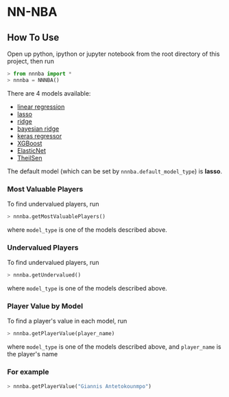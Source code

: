 # NN-NBA

## How To Use
Open up python, ipython or jupyter notebook from the root directory of this project, then run

``` python
> from nnnba import *
> nnnba = NNNBA()
```

There are 4 models available:
* [linear regression](http://scikit-learn.org/stable/modules/generated/sklearn.linear_model.LinearRegression.html)
* [lasso](http://scikit-learn.org/stable/modules/generated/sklearn.linear_model.LassoCV.html)
* [ridge](http://scikit-learn.org/stable/modules/generated/sklearn.linear_model.RidgeCV.html)
* [bayesian ridge](http://scikit-learn.org/stable/modules/generated/sklearn.linear_model.BayesianRidge.html)
* [keras regressor](https://keras.io/scikit-learn-api/)
* [XGBoost](http://xgboost.readthedocs.io/en/latest/python/python_api.html)
* [ElasticNet](http://scikit-learn.org/stable/modules/generated/sklearn.linear_model.ElasticNet.html)
* [TheilSen](http://scikit-learn.org/stable/modules/generated/sklearn.linear_model.TheilSenRegressor.html#sklearn.linear_model.TheilSenRegressor)


The default model (which can be set by `nnnba.default_model_type`) is **lasso**.

### Most Valuable Players
To find undervalued players, run

``` python
> nnnba.getMostValuablePlayers()
```

where `model_type` is one of the models described above.


### Undervalued Players
To find undervalued players, run

``` python
> nnnba.getUndervalued()
```

where `model_type` is one of the models described above.


### Player Value by Model
To find a player's value in each model, run

``` python
> nnnba.getPlayerValue(player_name)
```

where `model_type` is one of the models described above, and `player_name` is the player's name

### For example

``` python
> nnnba.getPlayerValue("Giannis Antetokounmpo")
```



